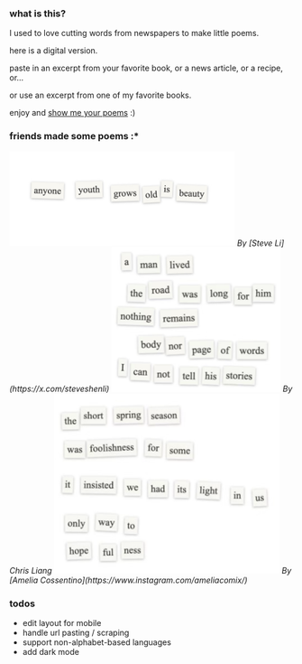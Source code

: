 ### what is this?
I used to love cutting words from newspapers to make little poems.

here is a digital version.

paste in an excerpt from your favorite book, or a news article, or a recipe, or...

or use an excerpt from one of my favorite books.

enjoy and [show me your poems](https://x.com/kbarley66) :) 

### friends made some poems :*
<img src="ex/steve.jpeg" alt="steve poem" width="400">
<i>By [Steve Li](https://x.com/steveshenli)</i>

<img src="ex/chris.png" alt="chris poem" width="300">
<i>By Chris Liang</i>

<img src="ex/amelia.png" alt="amelia poem" width="400">
<i>By [Amelia Cossentino](https://www.instagram.com/ameliacomix/)</i>

### todos
- edit layout for mobile
- handle url pasting / scraping
- support non-alphabet-based languages
- add dark mode
